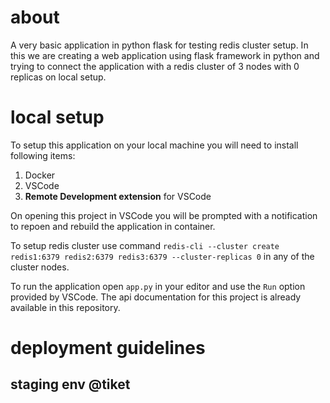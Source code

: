 # about
A very basic application in python flask for testing redis cluster setup. In this we are creating a web application using flask framework in python and trying to connect the application with a redis cluster of 3 nodes with 0 replicas on local setup.

# local setup
To setup this application on your local machine you will need to install following items:
1. Docker
2. VSCode
3. **Remote Development extension** for VSCode  

On opening this project in VSCode you will be prompted with a notification to repoen and rebuild the application in container.  

To setup redis cluster use command `redis-cli --cluster create redis1:6379 redis2:6379 redis3:6379 --cluster-replicas 0` in any of the cluster nodes.

To run the application open `app.py` in your editor and use the `Run` option provided by VSCode. The api documentation for this project is already available in this repository.

# deployment guidelines
## staging env @tiket
